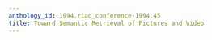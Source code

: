 ```yaml
---
anthology_id: 1994.riao_conference-1994.45
title: Toward Semantic Retrieval of Pictures and Video
---
```

